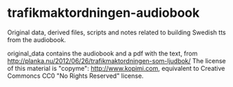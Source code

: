 # trafikmaktordningen-audiobook
Original data, derived files, scripts and notes related to building Swedish tts from the audiobook.


original_data contains the audiobook and a pdf with the text, from http://planka.nu/2012/06/26/trafikmaktordningen-som-ljudbok/
The license of this material is "copyme": http://www.kopimi.com, equivalent to Creative Commoncs CC0 "No Rights Reserved" license.

